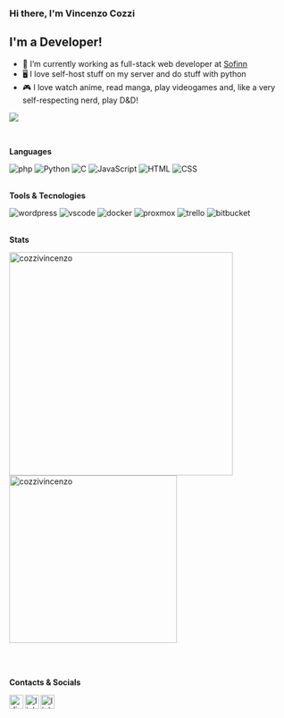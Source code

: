 <div style="background_color: #24292f">

### Hi there, I'm Vincenzo Cozzi 

## I'm a Developer!
- 👔 I’m currently working as full-stack web developer at <a target="_blank" href="https://www.sofinn.it/">Sofinn</a>
- 🖥️ I love self-host stuff on my server and do stuff with python
- 🎮 I love watch anime, read manga, play videogames and, like a very self-respecting nerd, play D&D!

![](https://visitor-badge.glitch.me/badge?page_id=cozzivincenzo.cozzivincenzo)

</br>

**Languages**  
<div>
    <img alt="php" src="https://img.shields.io/badge/-PHP-777BB4?style=plastic&logo=php&logoColor=black" />
    <img alt="Python" src="https://img.shields.io/badge/-Python-1a73e8?style=plastic&logo=python&logoColor=yellow" />
    <img alt="C" src="https://img.shields.io/badge/-C-46a2f1?style=plastic&logo=c&logoColor=white" />
    <img alt="JavaScript" src="https://img.shields.io/badge/-JavaScript-F7B93E?style=plastic&logo=javascript&logoColor=white" />
    <img alt="HTML" src="https://img.shields.io/badge/-HTML5-E34F26?style=plastic&logo=html5&logoColor=white" />
    <img alt="CSS" src="https://img.shields.io/badge/-CSS3-007ACC?style=plastic&logo=css3&logoColor=white" />
</div>

</br>

**Tools & Tecnologies**

<div>
    <img alt="wordpress" src="https://img.shields.io/badge/-Wordpress-21759B?style=plastic&logo=wordpress&logoColor=white" />
    <img alt="vscode" src="https://img.shields.io/badge/-vscode-007ACC?style=plastic&logo=visualstudiocode&logoColor=white" />
    <img alt="docker" src="https://img.shields.io/badge/-Docker-2496ED?style=plastic&logo=docker&logoColor=white" />
    <img alt="proxmox" src="https://img.shields.io/badge/-Proxmox-E57000?style=plastic&logo=proxmox&logoColor=black" />
    <img alt="trello" src="https://img.shields.io/badge/-Trello-0052CC?style=plastic&logo=trello&logoColor=white" />
    <img alt="bitbucket" src="https://img.shields.io/badge/-BitBucket-0052CC?style=plastic&logo=bitbucket&logoColor=white" />
</div>

</br>

**Stats**

  <img align="left" src="https://github-readme-stats.vercel.app/api?username=cozzivincenzo&show_icons=true&bg_color=171717&title_color=c40b15&text_color:e8e8e8" alt="cozzivincenzo" width="400" margin="0px"/>
  <img src="https://github-readme-stats.vercel.app/api/top-langs/?username=cozzivincenzo&layout=compact&bg_color=171717&title_color=c40b15&text_color:fff" alt="cozzivincenzo" width="300"/>

</br></br>

**Contacts & Socials**

<a href="https://discord.com/users/682322414772027443">
  <img align="left" alt="discord" width="25px" src="https://raw.githubusercontent.com/peterthehan/peterthehan/master/assets/discord.svg" />
</a>
<a href="https://www.linkedin.com/in/cozzivincenzo/">
  <img align="left" alt="linkedin" width="25px" src="https://raw.githubusercontent.com/peterthehan/peterthehan/master/assets/linkedin.svg" />
</a>
<a href="https://anilist.co/user/Minz/">
    <img align="left" alt="linkedin" width="25px" src="https://anilist.co/img/icons/icon.svg" />
</a>

</div>


